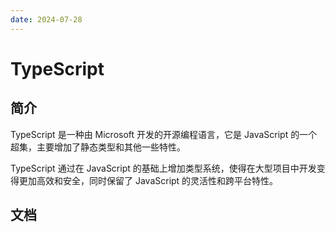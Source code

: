 ```yaml
---
date: 2024-07-28
---
```


# TypeScript

<guide-link text="点击前往 TypeScript 官网" src="https://www.typescriptlang.org/zh/" />

## 简介

TypeScript 是一种由 Microsoft 开发的开源编程语言，它是 JavaScript 的一个超集，主要增加了静态类型和其他一些特性。

TypeScript 通过在 JavaScript 的基础上增加类型系统，使得在大型项目中开发变得更加高效和安全，同时保留了 JavaScript 的灵活性和跨平台特性。

## 文档

<guide-link text="TypeScript 为 JavaScript 程序员准备的快速手册" src="https://www.typescriptlang.org/zh/docs/handbook/typescript-in-5-minutes.html" />

<guide-link text="TypeScript 快速手册" src="https://www.typescriptlang.org/docs/handbook/typescript-tooling-in-5-minutes.html" />

<guide-link text="TypeScript 手册" src="https://www.typescriptlang.org/docs/handbook/intro.html" />
